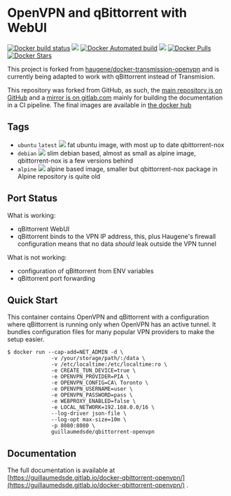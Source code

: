 # OpenVPN and qBittorrent with WebUI

[![Docker build status](https://img.shields.io/docker/cloud/build/guillaumedsde/qbittorrent-openvpn)]()
[![](https://images.microbadger.com/badges/version/guillaumedsde/qbittorrent-openvpn.svg)](https://microbadger.com/images/guillaumedsde/qbittorrent-openvpn)
[![Docker Automated build](https://img.shields.io/docker/cloud/automated/guillaumedsde/qbittorrent-openvpn)]()
[![](https://images.microbadger.com/badges/image/guillaumedsde/qbittorrent-openvpn.svg)](https://microbadger.com/images/guillaumedsde/qbittorrent-openvpn)
[![Docker Pulls](https://img.shields.io/docker/pulls/guillaumedsde/qbittorrent-openvpn)]()
[![Docker Stars](https://img.shields.io/docker/stars/guillaumedsde/qbittorrent-openvpn)]()

This project is forked from [haugene/docker-transmission-openvpn](https://github.com/haugene/docker-transmission-openvpn) and is currently being adapted to work with qBittorrent instead of Transmision.

This repository was forked from GitHub, as such, the [main repository is on GitHub](https://github.com/guillaumedsde/docker-qbittorrent-openvpn) and a [mirror is on gitlab.com](https://gitlab.com/guillaumedsde/docker-qbittorrent-openvpn) mainly for building the documentation in a CI pipeline. The final images are available in [the docker hub](https://hub.docker.com/r/guillaumedsde/qbittorrent-openvpn/)

## Tags

- `ubuntu` `latest` [![](https://images.microbadger.com/badges/image/guillaumedsde/qbittorrent-openvpn:ubuntu.svg)](https://microbadger.com/images/guillaumedsde/qbittorrent-openvpn:ubuntu) fat ubuntu image, with most up to date qbittorrent-nox
- `debian` [![](https://images.microbadger.com/badges/image/guillaumedsde/qbittorrent-openvpn:debian.svg)](https://microbadger.com/images/guillaumedsde/qbittorrent-openvpn:debian) slim debian based, almost as small as alpine image, qbittorrent-nox is a few versions behind
- `alpine` [![](https://images.microbadger.com/badges/image/guillaumedsde/qbittorrent-openvpn:alpine.svg)](https://microbadger.com/images/guillaumedsde/qbittorrent-openvpn:alpine) alpine based image, smaller but qbittorrent-nox package in Alpine repository is quite old

## Port Status

What is working:

- qBittorrent WebUI
- qBittorrent binds to the VPN IP address, this, plus Haugene's firewall configuration means that no data _should_ leak outside the VPN tunnel

What is not working:

- configuration of qBittorrent from ENV variables
- qBittorrent port forwarding

## Quick Start

This container contains OpenVPN and qBittorrent with a configuration
where qBittorrent is running only when OpenVPN has an active tunnel.
It bundles configuration files for many popular VPN providers to make the setup easier.

```
$ docker run --cap-add=NET_ADMIN -d \
              -v /your/storage/path/:/data \
              -v /etc/localtime:/etc/localtime:ro \
              -e CREATE_TUN_DEVICE=true \
              -e OPENVPN_PROVIDER=PIA \
              -e OPENVPN_CONFIG=CA\ Toronto \
              -e OPENVPN_USERNAME=user \
              -e OPENVPN_PASSWORD=pass \
              -e WEBPROXY_ENABLED=false \
              -e LOCAL_NETWORK=192.168.0.0/16 \
              --log-driver json-file \
              --log-opt max-size=10m \
              -p 8080:8080 \
              guillaumedsde/qbittorrent-openvpn
```

## Documentation

The full documentation is available at [https://guillaumedsde.gitlab.io/docker-qbittorrent-openvpn/](https://guillaumedsde.gitlab.io/docker-qbittorrent-openvpn/) .
